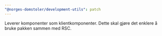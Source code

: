 ```yaml
---
"@norges-domstoler/development-utils": patch
---
```


Leverer komponenter som klientkomponenter. Dette skal gjøre det enklere å bruke pakken sammen med RSC.

